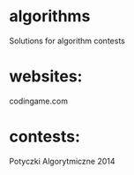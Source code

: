 # algorithms
Solutions for algorithm contests

# websites:
codingame.com

# contests:
Potyczki Algorytmiczne 2014
